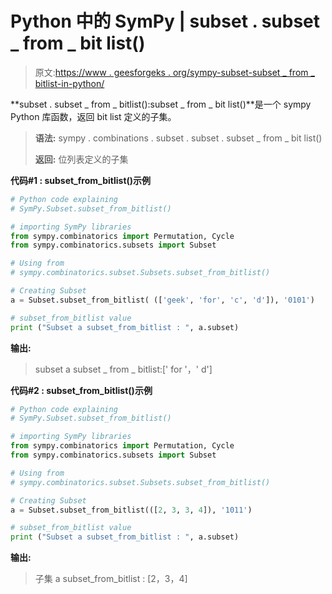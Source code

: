 # Python 中的 SymPy | subset . subset _ from _ bit list()

> 原文:[https://www . geesforgeks . org/sympy-subset-subset _ from _ bitlist-in-python/](https://www.geeksforgeeks.org/sympy-subset-subset_from_bitlist-in-python/)

**subset . subset _ from _ bitlist():subset _ from _ bit list()**是一个 sympy Python 库函数，返回 bit list 定义的子集。

> **语法:**
> sympy . combinations . subset . subset . subset _ from _ bit list()
> 
> **返回:**
> 位列表定义的子集

**代码#1 : subset_from_bitlist()示例**

```py
# Python code explaining
# SymPy.Subset.subset_from_bitlist()

# importing SymPy libraries
from sympy.combinatorics import Permutation, Cycle
from sympy.combinatorics.subsets import Subset

# Using from 
# sympy.combinatorics.subset.Subsets.subset_from_bitlist()

# Creating Subset
a = Subset.subset_from_bitlist( (['geek', 'for', 'c', 'd']), '0101')

# subset_from_bitlist value
print ("Subset a subset_from_bitlist : ", a.subset)
```

**输出:**

> subset a subset _ from _ bitlist:[' for '，' d']

**代码#2 : subset_from_bitlist()示例**

```py
# Python code explaining
# SymPy.Subset.subset_from_bitlist()

# importing SymPy libraries
from sympy.combinatorics import Permutation, Cycle
from sympy.combinatorics.subsets import Subset

# Using from 
# sympy.combinatorics.subset.Subsets.subset_from_bitlist()

# Creating Subset
a = Subset.subset_from_bitlist(([2, 3, 3, 4]), '1011')

# subset_from_bitlist value
print ("Subset a subset_from_bitlist : ", a.subset)
```

**输出:**

> 子集 a subset_from_bitlist : [2，3，4]